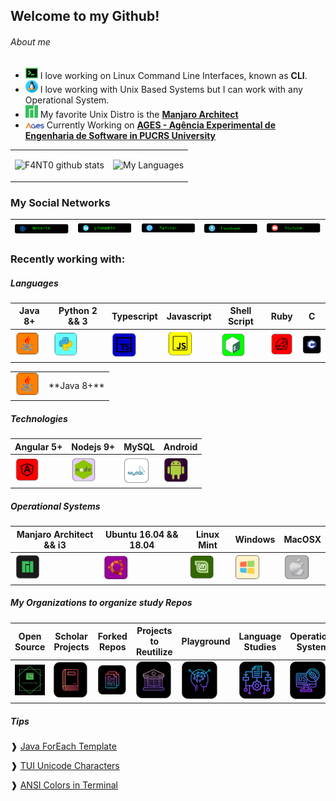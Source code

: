 ## Welcome to my Github!

###### About me

* <img src="https://github.com/F4NT0/F4NT0/blob/master/images/icons/terminal-neon.png" width="20"> I love working on Linux Command Line Interfaces, known as **CLI**.
* <img src="https://github.com/F4NT0/F4NT0/blob/master/images/icons/linux.png" width="20"> I love working with Unix Based Systems but I can work with any Operational System.
* <img src="https://github.com/F4NT0/F4NT0/blob/master/images/icons/manjaro.png" width="20"> My favorite Unix Distro is the [**Manjaro Architect**](https://manjaro.org/)
* <img src="https://github.com/F4NT0/F4NT0/blob/master/images/icons/logo-ages_color.png" width="30"> Currently Working on [**AGES - Agência Experimental de Engenharia de Software in PUCRS University**](http://www.ages.pucrs.br/)

<table>
<tr>
<tr><td>

![F4NT0 github stats](https://github-readme-stats.vercel.app/api?username=F4NT0&count_private=true&show_icons=true&theme=chartreuse-dark&include_all_commits=true)

</td><td>

![My Languages](https://github-readme-stats.vercel.app/api/top-langs/?username=F4NT0&layout=compact&theme=chartreuse-dark)

</table>

### My Social Networks

[<img src="https://github.com/F4NT0/F4NT0/blob/master/images/icons/website.png">](https://f4nt0.github.io/PR0GR4M1NG/)|[<img src="https://github.com/F4NT0/F4NT0/blob/master/images/icons/linkedin.png">](https://www.linkedin.com/in/gabriel-fanto-stundner-b19723164/) |[<img src="https://github.com/F4NT0/F4NT0/blob/master/images/icons/twitter.png">](https://twitter.com/GABRIELFANTO) |[<img src="https://github.com/F4NT0/F4NT0/blob/master/images/icons/facebook.png">](https://www.facebook.com/gabrielfanto) |[<img src="https://github.com/F4NT0/F4NT0/blob/master/images/icons/youtube.png">](https://www.youtube.com/channel/UC0OLmUgRYTryGlpd4wCqkAA?view_as=subscriber) |
|---|---|---|---|---|

### Recently working with:

##### Languages

Java 8+ | Python 2 && 3 | Typescript | Javascript | Shell Script | Ruby | C
|---|---|---|---|---|---|---|
<img src="https://github.com/F4NT0/F4NT0/blob/master/images/icons/java.png" width="40"> | <img src="https://github.com/F4NT0/F4NT0/blob/master/images/icons/python.png" width="40"> | <img src="https://github.com/F4NT0/F4NT0/blob/master/images/icons/typescript.png" width="40"> | <img src="https://github.com/F4NT0/F4NT0/blob/master/images/icons/javascript.png" width="40"> | <img src="https://github.com/F4NT0/F4NT0/blob/master/images/icons/shell.png" width="40"> | <img src="https://github.com/F4NT0/F4NT0/blob/master/images/icons/ruby.png" width="40"> | <img src="https://github.com/F4NT0/F4NT0/blob/master/images/icons/c.png" width="40">

<table>
<tr>
<tr>
<td>
    <img src="https://github.com/F4NT0/F4NT0/blob/master/images/icons/java.png" width="40">
</td>
<td>
    **Java 8+**
</td>
</table>

##### Technologies 

| Angular 5+ | Nodejs 9+ | MySQL | Android
|---|---|---|---| 
<img src="https://github.com/F4NT0/F4NT0/blob/master/images/icons/angular.png" width="40"> | <img src="https://github.com/F4NT0/F4NT0/blob/master/images/icons/node.png" width="40"> | <img src="https://github.com/F4NT0/F4NT0/blob/master/images/icons/mysql.png" width="40"> | <img src="https://github.com/F4NT0/F4NT0/blob/master/images/icons/android.png" width="40">

##### Operational Systems

| Manjaro Architect && i3 | Ubuntu 16.04 && 18.04 | Linux Mint | Windows | MacOSX |
|---|---|---|---|---|
<img src="https://github.com/F4NT0/F4NT0/blob/master/images/icons/manjaro-2.png" width="40"> | <img src="https://github.com/F4NT0/F4NT0/blob/master/images/icons/ubuntu-2.png" width="40"> | <img src="https://github.com/F4NT0/F4NT0/blob/master/images/icons/mint-2.png" width="40"> | <img src="https://github.com/F4NT0/F4NT0/blob/master/images/icons/windows-2.png" width="40"> | <img src="https://github.com/F4NT0/F4NT0/blob/master/images/icons/macosx.png" width="40">

##### My Organizations to organize study Repos

Open Source | Scholar Projects | Forked Repos | Projects to Reutilize | Playground | Language Studies | Operational Systems
|---|---|---|---|---|---|---|
[![](images/comunities/fanto-technology.png)](https://github.com/f-4-n-t-0-technology)|[![](images/comunities/trabalhos-facul.png)](https://github.com/trabalhos-da-faculdade)|[![](images/comunities/repo-fork.png)](https://github.com/fanto-forked-repos)|[![](images/comunities/codigo-alunos.png)](https://github.com/estudosdofantinho)|[![](images/comunities/playground.png)](https://github.com/testefantinho)|[![](images/comunities/linguagens.png)](https://github.com/fantolanguages)|[![](images/comunities/os.png)](https://github.com/OSOSP)

##### Tips

❱ [Java ForEach Template](https://gist.github.com/F4NT0/f78cca6d9442e1a25b45eb673c8cc043)

❱ [TUI Unicode Characters](https://gist.github.com/F4NT0/0e77a9d56415e57011a4cb243b658033)

❱ [ANSI Colors in Terminal](https://gist.github.com/F4NT0/afec936ed4175bed1eac74cef69655b2)
